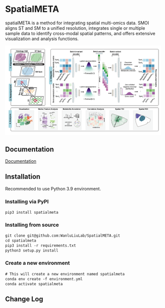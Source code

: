 # SpatialMETA

spatialMETA is a method for integrating spatial multi-omics data. SMOI aligns ST and SM to a unified resolution, integrates single or multiple sample data to identify cross-modal spatial patterns, and offers extensive visualization and analysis functions.

<img src="./docs/spatialmeta.png" />

## Documentation

[Documentation](https://spatialmeta.readthedocs.io/en/latest/)

## Installation
Recommended to use Python 3.9 environment.
### Installing via PyPI
```shell
pip3 install spatialmeta
```
### Installing from source
```shell
git clone git@github.com:WanluLiuLab/SpatialMETA.git
cd spatialmeta
pip3 install -r requirements.txt
python3 setup.py install
```

### Create a new environment

```shell
# This will create a new environment named spatialmeta
conda env create -f environment.yml
conda activate spatialmeta
```
## Change Log
